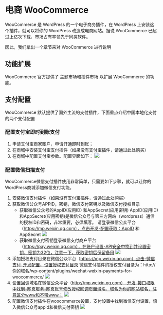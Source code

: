 # 电商 WooCommerce

WooCommerce 是 WordPress 的一个电子商务插件，在 WordPress 上安装这个插件，就可以将你的 WordPress 改造成电商网站。据说 WooCommerce 已超过上亿次下载，市场占有率领先于同类软件。  

因此，我们拿出一个章节来对 WooCommerce 进行说明

## 功能扩展

WooCommerce 官方提供了 主题市场和插件市场 以扩展 WooCommerce 的功能。

## 支付配置

WooCommerce 默认提供了国外主流的支付插件，下面重点介绍中国本地化支付的两个支付配置

### 配置支付宝即时到账支付

1. 申请支付宝商家账户，申请开通即时到账；
2. 在商城中安装支付宝支付插件（如果没有支付宝插件，请通过此处购买）
3. 在商城中配置支付宝参数。配置界面如下：
   ![](http://libs.websoft9.com/Websoft9/DocsPicture/zh/wordpress/plugins/woocommerce/intallalipay-websoft9.png)

### 配置微信扫描支付

WooCommerce微信支付插件使用非常简单，只需要如下步骤，就可以让你的WordPress商城添加微信支付功能。

1. 安装微信支付插件（如果没有支付宝插件，请通过此处购买）
2. 获取微信公众号APPID，密钥，微信支付密钥以及微信支付授权目录
   - 获取微信公众号的AppID\(应用ID\) 和AppSecret\(应用密钥\) AppID\(应用ID\) 和AppSecret\(应用密钥\)是微信公众号与第三方网站（wordpress）通信的授权ID和密码，非常重要，必须填写。 请登录微信公众平台（https://mp.weixin.qq.com），点击开发-配置获取：AppID 和AppSecret
   ![](http://libs.websoft9.com/Websoft9/DocsPicture/zh/wordpress/plugins/woocommerce/wechatpay-help001-websoft9.png)
   - 获取微信支付密钥登录微信支付商户平台（https://pay.weixin.qq.com），在账户设置-API安全中找到并设置密钥，密钥为32位，注意一下，获取密钥后保留备用
   ![](http://libs.websoft9.com/Websoft9/DocsPicture/zh/wordpress/plugins/woocommerce/weichatpay-help002-websoft9.png)
3. 添加授权支付目录在微信公众平台（https://mp.weixin.qq.com）点击-微信支付-开发配置，设置授权支付目录 微信支付插件的授权支付目录为：http://你的域名/wp-content/plugins/wechat-weixin-payments-for-woocommerce/
   ![](http://libs.websoft9.com/Websoft9/DocsPicture/zh/wordpress/plugins/woocommerce/weichatpay-help003-websoft9.png)
4. 设置回调域名在微信公众平台（http://mp.weixin.qq.com）-开发-接口权限中找到-网页服务-网页账号修改授权回调页面域名，域名为你的网站域名，注意区分www和不带www；
   ![](http://libs.websoft9.com/Websoft9/DocsPicture/zh/wordpress/plugins/woocommerce/weichatpay-help004-websoft9.png)
5. 配置微信支付插件在woocommerce设置，支付设置中找到微信支付设置，填入微信公众号appid和微信支付密钥
   ![](http://libs.websoft9.com/Websoft9/DocsPicture/zh/wordpress/plugins/woocommerce/weichatpay-help005-websoft9.png)